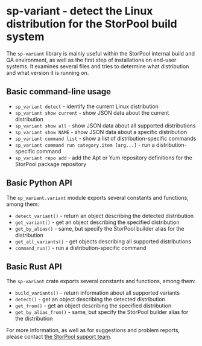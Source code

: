 # sp-variant - detect the Linux distribution for the StorPool build system

The `sp-variant` library is mainly useful within the StorPool internal
build and QA environment, as well as the first step of installations on
end-user systems. It examines several files and tries to determine what
distribution and what version it is running on.

## Basic command-line usage

- `sp_variant detect` - identify the current Linux distribution
- `sp_variant show current` - show JSON data about the current distribution
- `sp_variant show all` - show JSON data about all supported distributions
- `sp_variant show NAME` - show JSON data about a specific distribution
- `sp_variant command list` - show a list of distribution-specific commands
- `sp_variant command run category.item [arg...]` - run
  a distribution-specific command
- `sp_variant repo add` - add the Apt or Yum repository definitions for
  the StorPool package repository

## Basic Python API

The `sp_variant.variant` module exports several constants and functions,
among them:

- `detect_variant()` - return an object describing the detected distribution
- `get_variant()` - get an object describing the specified distribution
- `get_by_alias()` - same, but specify the StorPool builder alias for
  the distribution
- `get_all_variants()` - get objects describing all supported distributions
- `command_run()` - run a distribution-specific command

## Basic Rust API

The `sp-variant` crate exports several constants and functions, among them:

- `build_variants()` - return information about all supported variants
- `detect()` - get an object describing the detected distribution
- `get_from()` - get an object describing the specified distribution
- `get_by_alias_from()` - same, but specify the StorPool builder alias for
  the distribution

For more information, as well as for suggestions and problem reports, please
contact [the StorPool support team](mailto:support@storpool.com).
